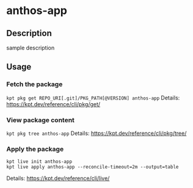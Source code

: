 # anthos-app

## Description
sample description

## Usage

### Fetch the package
`kpt pkg get REPO_URI[.git]/PKG_PATH[@VERSION] anthos-app`
Details: https://kpt.dev/reference/cli/pkg/get/

### View package content
`kpt pkg tree anthos-app`
Details: https://kpt.dev/reference/cli/pkg/tree/

### Apply the package
```
kpt live init anthos-app
kpt live apply anthos-app --reconcile-timeout=2m --output=table
```
Details: https://kpt.dev/reference/cli/live/
